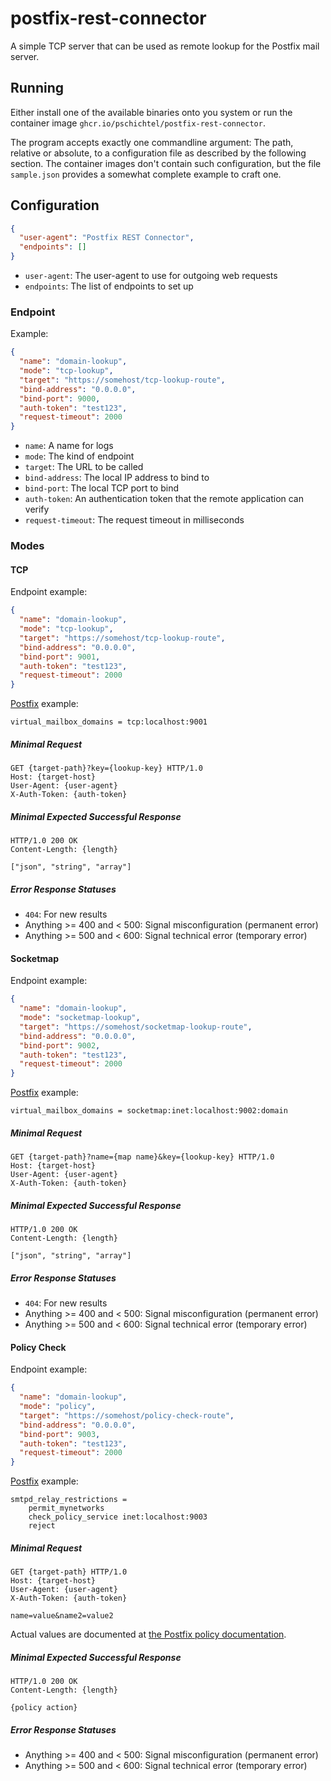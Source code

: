 # postfix-rest-connector

A simple TCP server that can be used as remote lookup for the Postfix mail server.

## Running

Either install one of the available binaries onto you system or run the container image `ghcr.io/pschichtel/postfix-rest-connector`.

The program accepts exactly one commandline argument: The path, relative or absolute, to a configuration file
as described by the following section. The container images don't contain such configuration, but the file `sample.json`
provides a somewhat complete example to craft one.

## Configuration

```json
{
  "user-agent": "Postfix REST Connector",
  "endpoints": []
}
```

* `user-agent`: The user-agent to use for outgoing web requests
* `endpoints`: The list of endpoints to set up

### Endpoint

Example:

```json
{
  "name": "domain-lookup",
  "mode": "tcp-lookup",
  "target": "https://somehost/tcp-lookup-route",
  "bind-address": "0.0.0.0",
  "bind-port": 9000,
  "auth-token": "test123",
  "request-timeout": 2000
}
```

* `name`: A name for logs
* `mode`: The kind of endpoint
* `target`: The URL to be called
* `bind-address`: The local IP address to bind to
* `bind-port`: The local TCP port to bind
* `auth-token`: An authentication token that the remote application can verify
* `request-timeout`: The request timeout in milliseconds


### Modes

#### TCP

Endpoint example:

```json
{
  "name": "domain-lookup",
  "mode": "tcp-lookup",
  "target": "https://somehost/tcp-lookup-route",
  "bind-address": "0.0.0.0",
  "bind-port": 9001,
  "auth-token": "test123",
  "request-timeout": 2000
}
```

[Postfix](http://www.postfix.org/tcp_table.5.html) example:

```
virtual_mailbox_domains = tcp:localhost:9001
```

##### Minimal Request

```
GET {target-path}?key={lookup-key} HTTP/1.0
Host: {target-host}
User-Agent: {user-agent}
X-Auth-Token: {auth-token}

```

##### Minimal Expected Successful Response

```
HTTP/1.0 200 OK
Content-Length: {length}

["json", "string", "array"]
```

##### Error Response Statuses

* `404`: For new results
* Anything >= 400 and < 500: Signal misconfiguration (permanent error)
* Anything >= 500 and < 600: Signal technical error (temporary error)

#### Socketmap

Endpoint example:

```json
{
  "name": "domain-lookup",
  "mode": "socketmap-lookup",
  "target": "https://somehost/socketmap-lookup-route",
  "bind-address": "0.0.0.0",
  "bind-port": 9002,
  "auth-token": "test123",
  "request-timeout": 2000
}
```

[Postfix](http://www.postfix.org/socketmap_table.5.html) example:

```
virtual_mailbox_domains = socketmap:inet:localhost:9002:domain
```

##### Minimal Request

```
GET {target-path}?name={map name}&key={lookup-key} HTTP/1.0
Host: {target-host}
User-Agent: {user-agent}
X-Auth-Token: {auth-token}

```

##### Minimal Expected Successful Response

```
HTTP/1.0 200 OK
Content-Length: {length}

["json", "string", "array"]
```

##### Error Response Statuses

* `404`: For new results
* Anything >= 400 and < 500: Signal misconfiguration (permanent error)
* Anything >= 500 and < 600: Signal technical error (temporary error)

#### Policy Check

Endpoint example:

```json
{
  "name": "domain-lookup",
  "mode": "policy",
  "target": "https://somehost/policy-check-route",
  "bind-address": "0.0.0.0",
  "bind-port": 9003,
  "auth-token": "test123",
  "request-timeout": 2000
}
```

[Postfix](http://www.postfix.org/SMTPD_POLICY_README.html) example:

```
smtpd_relay_restrictions =
    permit_mynetworks
    check_policy_service inet:localhost:9003
    reject
```

##### Minimal Request

```
GET {target-path} HTTP/1.0
Host: {target-host}
User-Agent: {user-agent}
X-Auth-Token: {auth-token}

name=value&name2=value2
```

Actual values are documented at [the Postfix policy documentation](http://www.postfix.org/SMTPD_POLICY_README.html).

##### Minimal Expected Successful Response

```
HTTP/1.0 200 OK
Content-Length: {length}

{policy action}
```

##### Error Response Statuses

* Anything >= 400 and < 500: Signal misconfiguration (permanent error)
* Anything >= 500 and < 600: Signal technical error (temporary error)
